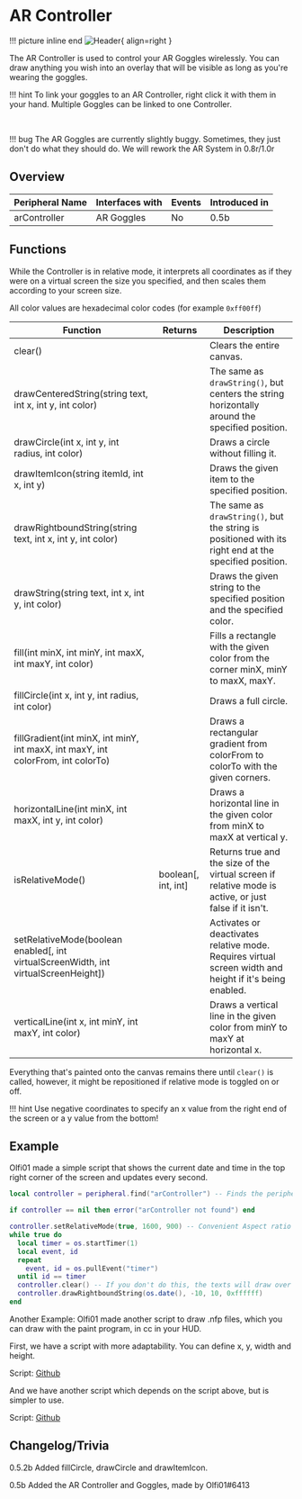 # AR Controller

!!! picture inline end
    ![Header](https://intelligence-modding.de/wp-content/uploads/2021/04/AR-Controller.png){ align=right }

The AR Controller is used to control your AR Goggles wirelessly. You can draw anything you wish into an overlay that will be visible as long as you're wearing the goggles.

!!! hint
    To link your goggles to an AR Controller, right click it with them in your hand. Multiple Goggles can be linked to one Controller.

<br>

!!! bug
    The AR Goggles are currently slightly buggy. Sometimes, they just don't do what they should do. We will rework the AR System in 0.8r/1.0r

## Overview

| Peripheral Name | Interfaces with | Events | Introduced in |
| --------------- | --------------- | ------ | ------------- |
| arController    | AR Goggles      | No     | 0.5b          |

## Functions

While the Controller is in relative mode, it interprets all coordinates as if they were on a virtual screen the size you specified, and then scales them according to your screen size.

All color values are hexadecimal color codes (for example `0xff00ff`)

| Function                                                                              | Returns               | Description                                                                                             |
| ------------------------------------------------------------------------------------- | --------------------- | ------------------------------------------------------------------------------------------------------- |
| clear()                                                                               |                       | Clears the entire canvas.                                                                               |
| drawCenteredString(string text, int x, int y, int color)                              |                       | The same as `drawString()`, but centers the string horizontally around the specified position.          |
| drawCircle(int x, int y, int radius, int color)                                       |                       | Draws a circle without filling it.                                                                      |
| drawItemIcon(string itemId, int x, int y)                                             |                       | Draws the given item to the specified position.                                                         |
| drawRightboundString(string text, int x, int y, int color)                            |                       | The same as `drawString()`, but the string is positioned with its right end at the specified position.  |
| drawString(string text, int x, int y, int color)                                      |                       | Draws the given string to the specified position and the specified color.                               |
| fill(int minX, int minY, int maxX, int maxY, int color)                               |                       | Fills a rectangle with the given color from the corner minX, minY to maxX, maxY.                        |
| fillCircle(int x, int y, int radius, int color)                                       |                       | Draws a full circle.                                                                                    |
| fillGradient(int minX, int minY, int maxX, int maxY, int colorFrom, int colorTo)      |                       | Draws a rectangular gradient from colorFrom to colorTo with the given corners.                          |
| horizontalLine(int minX, int maxX, int y, int color)                                  |                       | Draws a horizontal line in the given color from minX to maxX at vertical y.                             |
| isRelativeMode()                                                                      | boolean\[, int, int\] | Returns true and the size of the virtual screen if relative mode is active, or just false if it isn't.  |
| setRelativeMode(boolean enabled\[, int virtualScreenWidth, int virtualScreenHeight\]) |                       | Activates or deactivates relative mode. Requires virtual screen width and height if it's being enabled. |
| verticalLine(int x, int minY, int maxY, int color)                                    |                       | Draws a vertical line in the given color from minY to maxY at horizontal x.                             |

Everything that's painted onto the canvas remains there until `clear()` is called, however, it might be repositioned if relative mode is toggled on or off.

!!! hint
    Use negative coordinates to specify an x value from the right end of the screen or a y value from the bottom!

## Example

Olfi01 made a simple script that shows the current date and time in the top right corner of the screen and updates every second.

```lua
local controller = peripheral.find("arController") -- Finds the peripheral if one is connected

if controller == nil then error("arController not found") end

controller.setRelativeMode(true, 1600, 900) -- Convenient Aspect ratio for most screens
while true do
  local timer = os.startTimer(1)
  local event, id
  repeat
    event, id = os.pullEvent("timer")
  until id == timer
  controller.clear() -- If you don't do this, the texts will draw over each other
  controller.drawRightboundString(os.date(), -10, 10, 0xffffff)
end
```

Another Example:
Olfi01 made another script to draw .nfp files, which you can draw with the paint program, in cc in your HUD.

First, we have a script with more adaptability. You can define x, y, width and height.

Script: [Github](https://gist.github.com/Seniorendi/ce4971245b20fb031ca9b65ec4fcb4d0)

And we have another script which depends on the script above, but is simpler to use.

Script: [Github](https://gist.github.com/Seniorendi/954e9888fac01efe8f23e82d0ae06e92)

## Changelog/Trivia

0.5.2b
Added fillCircle, drawCircle and drawItemIcon.

0.5b
Added the AR Controller and Goggles, made by Olfi01#6413
